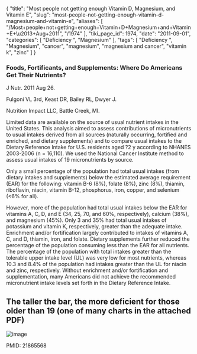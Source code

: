 {
    "title": "Most people not getting enough Vitamin D, Magnesium, and Vitamin E",
    "slug": "most-people-not-getting-enough-vitamin-d-magnesium-and-vitamin-e",
    "aliases": [
        "/Most+people+not+getting+enough+Vitamin+D+Magnesium+and+Vitamin+E+\u2013+Aug+2011",
        "/1974"
    ],
    "tiki_page_id": 1974,
    "date": "2011-09-01",
    "categories": [
        "Deficiency ",
        "Magnesium"
    ],
    "tags": [
        "Deficiency ",
        "Magnesium",
        "cancer",
        "magnesium",
        "magnesium and cancer",
        "vitamin k",
        "zinc"
    ]
}


### Foods, Fortificants, and Supplements: Where Do Americans Get Their Nutrients?

J Nutr. 2011 Aug 26. 

Fulgoni VL 3rd, Keast DR, Bailey RL, Dwyer J.

Nutrition Impact LLC, Battle Creek, MI.

Limited data are available on the source of usual nutrient intakes in the United States. This analysis aimed to assess contributions of micronutrients to usual intakes derived from all sources (naturally occurring, fortified and enriched, and dietary supplements) and to compare usual intakes to the Dietary Reference Intake for U.S. residents aged ?2 y according to NHANES 2003-2006 (n = 16,110). We used the National Cancer Institute method to assess usual intakes of 19 micronutrients by source. 

Only a small percentage of the population had total usual intakes (from dietary intakes and supplements) below the estimated average requirement (EAR) for the following: vitamin B-6 (8%), folate (8%), zinc (8%), thiamin, riboflavin, niacin, vitamin B-12, phosphorus, iron, copper, and selenium (<6% for all). 

However, more of the population had total usual intakes below the EAR for vitamins A, C, D, and E (34, 25, 70, and 60%, respectively), calcium (38%), and magnesium (45%). Only 3 and 35% had total usual intakes of potassium and vitamin K, respectively, greater than the adequate intake. Enrichment and/or fortification largely contributed to intakes of vitamins A, C, and D, thiamin, iron, and folate. Dietary supplements further reduced the percentage of the population consuming less than the EAR for all nutrients. The percentage of the population with total intakes greater than the tolerable upper intake level (UL) was very low for most nutrients, whereas 10.3 and 8.4% of the population had intakes greater than the UL for niacin and zinc, respectively. Without enrichment and/or fortification and supplementation, many Americans did not achieve the recommended micronutrient intake levels set forth in the Dietary Reference Intake.

## The taller the bar, the more deficient for those older than 19 (one of many charts in the attached PDF)

<img src="https://d378j1rmrlek7x.cloudfront.net/attachments/png/nutrients-2011-older-than-19.png" alt="image">

PMID:     21865568
